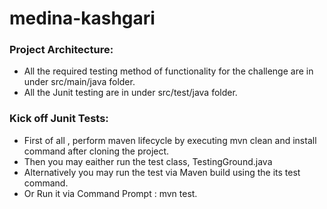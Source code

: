 # medina-kashgari
### Project Architecture:
- All the required testing method of functionality for the challenge are in under src/main/java folder.
- All the Junit testing are in under src/test/java folder.

### Kick off Junit Tests:
- First of all , perform maven lifecycle by executing mvn clean and install command after cloning the project.
- Then you may eaither run the test class, TestingGround.java 
- Alternatively you may run the test via Maven build using the its test command. 
- Or Run it via Command Prompt : mvn test.
